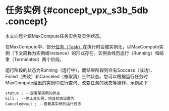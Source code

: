 # 任务实例 {#concept_vpx_s3b_5db .concept}

本文向您介绍MaxCompute任务实例及实例状态。

在MaxCompute中，部分[任务（Task）](intl.zh-CN/用户指南/基本概念/任务.md)在执行时会被实例化，以MaxCompute实例（下文简称为实例或Instance）的形式存在。实例会经历运行（Running）和结束（Terminated）两个阶段。

运行阶段的状态为Running（运行中），而结束阶段则会有Success（成功）、Failed（失败）和Canceled（被取消）三种状态。您可以根据运行任务时MaxCompute给出的实例ID进行查询、改变任务的状态等操作，示例如下：

```
status ; --查看某实例的状态
kill ; --停止某实例，将其状态设置为
Canceledwait ; --查看某实例的运行日志
```

